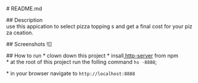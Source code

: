 # README.md

## Description
use this appication to select pizza topping s and get a final cost for your pizza ceation.

## Screenshots
![]


## How to run
* clown down this project
* insall[ http-server](https://www.npmjs.com/)
from npm
* at the root of this project run the folling command `hs -8888`;

* in your browser navigate to `http://localhost:8888`
